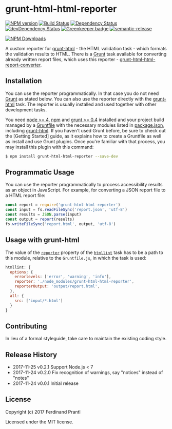 # grunt-html-html-reporter

[![NPM version](https://badge.fury.io/js/grunt-html-html-reporter.png)](http://badge.fury.io/js/grunt-html-html-reporter) [![Build Status](https://travis-ci.org/prantlf/grunt-html-html-reporter.svg?branch=master)](https://travis-ci.org/prantlf/grunt-html-html-reporter) [![Dependency Status](https://david-dm.org/prantlf/grunt-html-html-reporter.svg)](https://david-dm.org/prantlf/grunt-html-html-reporter) [![devDependency Status](https://david-dm.org/prantlf/grunt-html-html-reporter/dev-status.svg)](https://david-dm.org/prantlf/grunt-html-html-reporter#info=devDependencies) [![Greenkeeper badge](https://badges.greenkeeper.io/prantlf/grunt-html-html-reporter.svg)](https://greenkeeper.io/) [![semantic-release](https://img.shields.io/badge/%20%20%F0%9F%93%A6%F0%9F%9A%80-semantic--release-e10079.svg)](https://github.com/semantic-release/semantic-release)

[![NPM Downloads](https://nodei.co/npm/grunt-html-html-reporter.png?downloads=true&stars=true)](https://www.npmjs.com/package/grunt-html-html-reporter)

A custom reporter for [grunt-html] - the HTML validation task - which formats the validation results to HTML. There is a [Grunt] task available for converting already written report files, which uses this reporter - [grunt-html-html-report-converter].

## Installation

You can use the reporter programmatically. In that case you do not need [Grunt] as stated below. You can also use the reporter directly with the [grunt-html] task. The reporter is usually installed and used together with other development tasks.

You need [node >= 4][node], [npm] and [grunt >= 0.4][Grunt] installed and your project build managed by a [Gruntfile] with the necessary modules listed in [package.json], including [grunt-html]. If you haven't used Grunt before, be sure to check out the [Getting Started] guide, as it explains how to create a Gruntfile as well as install and use Grunt plugins. Once you're familiar with that process, you may install this plugin with this command:

```sh
$ npm install grunt-html-html-reporter --save-dev
```

## Programmatic Usage

You can use the reporter programmatically to process accessibility results as an object in JavaScript. For example, for converting a JSON report file to a HTML report file:

```js
const report = require('grunt-html-html-reporter')
const input = fs.readFileSync('report.json', 'utf-8')
const results = JSON.parse(input)
const output = report(results)
fs.writeFileSync('report.html', output, 'utf-8')
```

## Usage with grunt-html

The value of the [`reporter`] property of the [`htmllint`] task has to be a path to this module, relative to the `Gruntfile.js`, in which the task is used:

```js
htmllint: {
  options: {
    errorlevels: ['error', 'warning', 'info'],
    reporter: './node_modules/grunt-html-html-reporter',
    reporterOutput: 'output/report.html',
  },
  all: {
    src: ['input/*.html']
  }
}
```

## Contributing

In lieu of a formal styleguide, take care to maintain the existing coding style.

## Release History

 * 2017-11-25   v0.2.1   Support Node.js < 7
 * 2017-11-24   v0.2.0   Fix recognition of warnings,
                         say "notices" instead of "notes"
 * 2017-11-24   v0.0.1   Initial release

## License

Copyright (c) 2017 Ferdinand Prantl

Licensed under the MIT license.

[node]: http://nodejs.org
[npm]: http://npmjs.org
[package.json]: https://docs.npmjs.com/files/package.json
[Grunt]: https://gruntjs.com
[Gruntfile]: http://gruntjs.com/sample-gruntfile
[Getting Gtarted]: https://github.com/gruntjs/grunt/wiki/Getting-started
[grunt-html]: https://github.com/jzaefferer/grunt-html
[`reporter`]: https://github.com/jzaefferer/grunt-html#reporter
[`htmllint`]: https://github.com/jzaefferer/grunt-html#getting-started
[grunt-html-html-report-converter]: https://github.com/prantlf/grunt-html-html-report-converter
